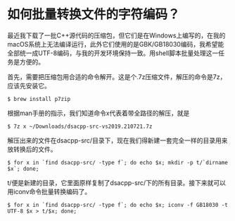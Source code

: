 # 如何批量转换文件的字符编码？

最近我下载了一批C++源代码的压缩包，但它们是在Windows上编写的，在我的macOS系统上无法编译运行，此外它们使用的是GBK/GB18030编码，我希望能全部统一成UTF-8编码，与我的开发环境保持一致。用shell脚本批量处理这一任务是方便的。

首先，需要把压缩包用合适的命令解开。这是个.7z压缩文件，解压的命令是7z，应该先安装它。

```
$ brew install p7zip
```

根据man手册的指示，我们知道命令x代表着带全路径的解压，就是

```
$ 7z x ~/Downloads/dsacpp-src-vs2019.210721.7z 
```

解压出来的文件在dsacpp-src/目录下，现在我们得新建一套完全一样的目录用来放转换后的文件。

```
$ for x in `find dsacpp-src/ -type f`; do echo $x; mkdir -p t/`dirname $x`; done;
```

t/便是新建的目录，它里面原样复制了dsacpp-src/下的所有目录。接下来就可以用iconv命令批量转换编码了。

```
$ for x in `find dsacpp-src/ -type f`; do echo $x; iconv -f GB18030 -t UTF-8 $x > t/$x; done;
```

